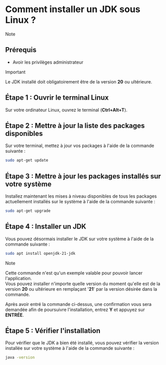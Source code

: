 # Comment installer un JDK sous Linux ?

> [!NOTE]
> ## Prérequis
> - Avoir les privilèges administrateur

> [!IMPORTANT]
> Le JDK installé doit obligatoirement être de la version **20** ou ultérieure.

## Étape 1 : Ouvrir le terminal Linux
Sur votre ordinateur Linux, ouvrez le terminal (**Ctrl+Alt+T**).

## Étape 2 : Mettre à jour la liste des packages disponibles
Sur votre terminal, mettez à jour vos packages à l'aide de la commande suivante :

```bash
sudo apt-get update
```

## Étape 3 : Mettre à jour les packages installés sur votre système
Installez maintenant les mises à niveau disponibles de tous les packages actuellement installés sur le système à l'aide de la commande suivante :

```bash
sudo apt-get upgrade
```

## Étape 4 : Installer un JDK
Vous pouvez désormais installer le JDK sur votre système à l'aide de la commande suivante :

```bash
sudo apt install openjdk-21-jdk
```

> [!NOTE]
> Cette commande n'est qu'un exemple valable pour pouvoir lancer l'application.<br>
> Vous pouvez installer n'importe quelle version du moment qu'elle est de la version **20** ou ultérieure en remplaçant '**21**' par la version désirée dans la commande.

Après avoir entré la commande ci-dessus, une confirmation vous sera demandée afin de poursuivre l'installation, entrez **Y** et appuyez sur **ENTRÉE**.

## Étape 5 : Vérifier l'installation

Pour vérifier que le JDK a bien été installé, vous pouvez vérifier la version installée sur votre système à l'aide de la commande suivante :

```bash
java -version
```
